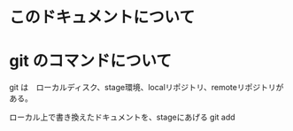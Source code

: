 # このドキュメントについて

# git のコマンドについて

git は　ローカルディスク、stage環境、localリポジトリ、remoteリポジトリがある。

ローカル上で書き換えたドキュメントを、stageにあげる
git add 